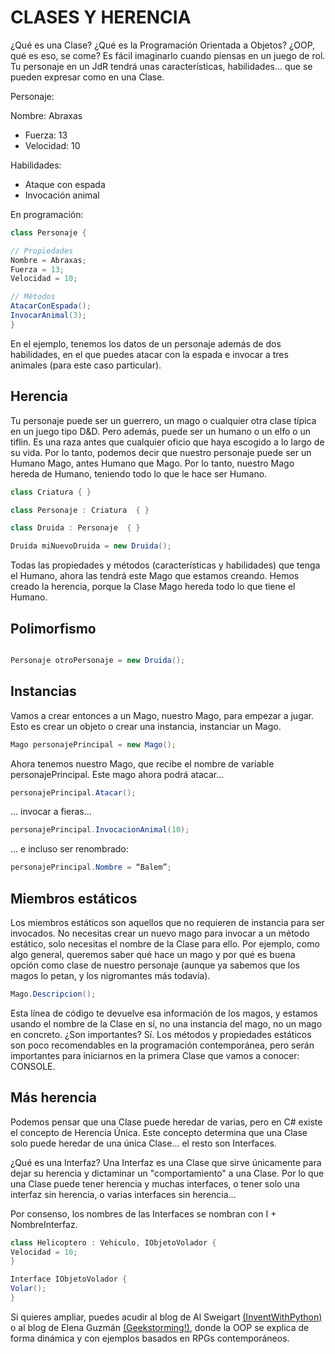 # CLASES Y HERENCIA

¿Qué es una Clase? ¿Qué es la Programación Orientada a Objetos? ¿OOP, qué es eso, se come? Es fácil imaginarlo cuando piensas en un juego de rol. Tu personaje en un JdR tendrá unas características, habilidades… que se pueden expresar como en una Clase.

Personaje:

Nombre: Abraxas

* Fuerza: 13
* Velocidad: 10

Habilidades:

* Ataque con espada
* Invocación animal

En programación:

```cs
class Personaje {

// Propiedades
Nombre = Abraxas;
Fuerza = 13;
Velocidad = 10;

// Métodos
AtacarConEspada();
InvocarAnimal(3);
}
```

En el ejemplo, tenemos los datos de un personaje además de dos habilidades, en el que puedes atacar con la espada e invocar a tres animales (para este caso particular).

## Herencia

Tu personaje puede ser un guerrero, un mago o cualquier otra clase típica en un juego tipo D&D. Pero además, puede ser un humano o un elfo o un tiflin. Es una raza antes que cualquier oficio que haya escogido a lo largo de su vida. Por lo tanto, podemos decir que nuestro personaje puede ser un Humano Mago, antes Humano que Mago. Por lo tanto, nuestro Mago hereda de Humano, teniendo todo lo que le hace ser Humano.

```cs
class Criatura { }

class Personaje : Criatura  { }

class Druida : Personaje  { }

Druida miNuevoDruida = new Druida();

```

Todas las propiedades y métodos (características y habilidades) que tenga el Humano, ahora las tendrá este Mago que estamos creando.
Hemos creado la herencia, porque la Clase Mago hereda todo lo que tiene el Humano.

## Polimorfismo

```cs

Personaje otroPersonaje = new Druida();

```

## Instancias

Vamos a crear entonces a un Mago, nuestro Mago, para empezar a jugar. Esto es crear un objeto o crear una instancia, instanciar un Mago.

```cs
Mago personajePrincipal = new Mago();
```

Ahora tenemos nuestro Mago, que recibe el nombre de variable personajePrincipal. Este mago ahora podrá atacar…

```cs
personajePrincipal.Atacar();
```

… invocar a fieras…

```cs
personajePrincipal.InvocacionAnimal(10);
```

… e incluso ser renombrado:

```cs
personajePrincipal.Nombre = “Balem”;
```

## Miembros estáticos

Los miembros estáticos son aquellos que no requieren de instancia para ser invocados. No necesitas crear un nuevo mago para invocar a un método estático, solo necesitas el nombre de la Clase para ello.
Por ejemplo, como algo general, queremos saber qué hace un mago y por qué es buena opción como clase de nuestro personaje (aunque ya sabemos que los magos lo petan, y los nigromantes más todavía).

```cs
Mago.Descripcion();
```

Esta línea de código te devuelve esa información de los magos, y estamos usando el nombre de la Clase en sí, no una instancia del mago, no un mago en concreto.
¿Son importantes? Sí. Los métodos y propiedades estáticos son poco recomendables en la programación contemporánea, pero serán importantes para iniciarnos en la primera Clase que vamos a conocer: CONSOLE.

## Más herencia

Podemos pensar que una Clase puede heredar de varias, pero en C# existe el concepto de Herencia Única. Este concepto determina que una Clase solo puede heredar de una única Clase... el resto son Interfaces.

¿Qué es una Interfaz? Una Interfaz es una Clase que sirve únicamente para dejar su herencia y dictaminar un "comportamiento" a una Clase. Por lo que una Clase puede tener herencia y muchas interfaces, o tener solo una interfaz sin herencia, o varias interfaces sin herencia...

Por consenso, los nombres de las Interfaces se nombran con I + NombreInterfaz.

```cs
class Helicoptero : Vehiculo, IObjetoVolador {
Velocidad = 10;
}

Interface IObjetoVolador {
Volar();
}
```

Si quieres ampliar, puedes acudir al blog de Al Sweigart [(InventWithPython)](http://inventwithpython.com/blog/2014/12/02/why-is-object-oriented-programming-useful-with-an-role-playing-game-example/) o al blog de Elena Guzmán [(Geekstorming!)](https://geekstorming.wordpress.com/2016/06/06/por-que-es-util-la-programacion-orientada-a-objetos-con-rpgs/), donde la OOP se explica de forma dinámica y con ejemplos basados en RPGs contemporáneos.
